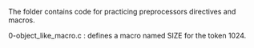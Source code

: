 The folder contains code for practicing preprocessors directives and macros.

0-object_like_macro.c : defines a macro named SIZE for the token 1024.
